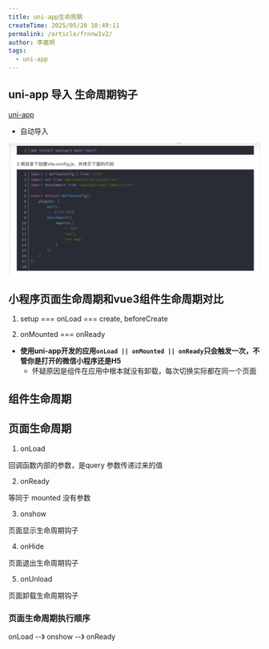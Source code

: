 ```yaml
---
title: uni-app生命周期
createTime: 2025/05/20 10:49:11
permalink: /article/frnnw1v2/
author: 李嘉明
tags:
  - uni-app
---
```


## uni-app 导入 生命周期钩子

[uni-app](https://uniapp.dcloud.net.cn/tutorial/vue-composition-api.html#%E4%BD%BF%E7%94%A8%E7%BB%84%E5%90%88%E5%BC%8Fapi)


- 自动导入

![自动导入插件](./image2.png)


## 小程序页面生命周期和vue3组件生命周期对比

1. setup === onLoad === create, beforeCreate

2. onMounted === onReady

  - **使用uni-app开发的应用`onLoad || onMounted || onReady`只会触发一次，不管你是打开的微信小程序还是H5**
    - 怀疑原因是组件在应用中根本就没有卸载，每次切换实际都在同一个页面



## 组件生命周期


## 页面生命周期


1. onLoad 

回调函数内部的参数，是query 参数传递过来的值

2. onReady 

等同于 mounted 没有参数

3. onshow

页面显示生命周期钩子

4. onHide

页面退出生命周期钩子

5. onUnload

页面卸载生命周期钩子

### 页面生命周期执行顺序


onLoad --》 onshow --》 onReady



